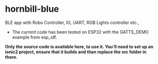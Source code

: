 # hornbill-blue
BLE app with Robo Controller, IO, UART, RGB Lights controller etc.,
* The current code has been tested on ESP32 with the GATTS_DEMO example from esp_idf.


<b>Only the source code is available here, to use it. You'll need to set up an ionic2 project, ensure that it builds and than replace the src folder in there.</b>
